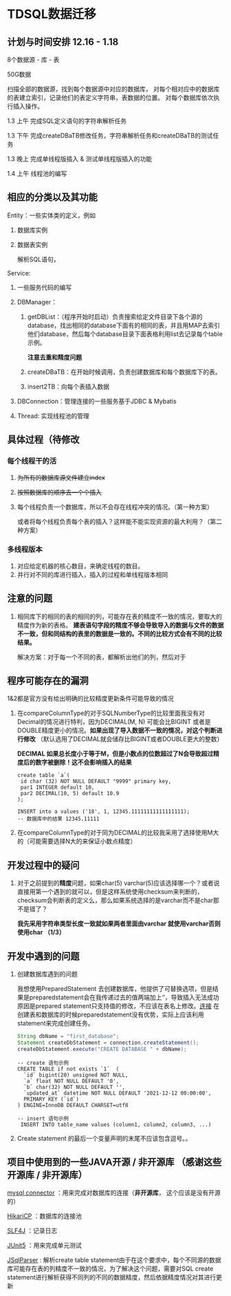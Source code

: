 # TDSQL数据迁移

## 计划与时间安排 12.16 - 1.18

8个数据源 - 库 - 表

50G数据

扫描全部的数据源，找到每个数据源中对应的数据库，
对每个相对应中的数据库的表建立索引，记录他们的表定义字符串，表数据的位置。
对每个数据库依次执行插入操作。

1.3 上午 完成SQL定义语句的字符串解析任务

1.3 下午 完成createDBaTB修改任务，字符串解析任务和createDBaTB的测试任务

1.3 晚上 完成单线程版插入 & 测试单线程版插入的功能

1.4 上午 线程池的编写

## 相应的分类以及其功能
Entity：一些实体类的定义，例如

1. 数据库实例

2. 数据表实例

   解析SQL语句，

Service:

1. 一些服务代码的编写

2. DBManager：

   1. getDBList：（程序开始时启动）负责搜索给定文件目录下各个源的database，找出相同的database下面有的相同的表，并且用MAP去索引他们database，然后每个database目录下面表格利用list去记录每个table示例。

      **注意去重和精度问题**

   2. createDBaTB：在开始时候调用，负责创建数据库和每个数据库下的表。

   3. insert2TB：向每个表插入数据

3. DBConnection：管理连接的一些服务基于JDBC & Mybatis

3. Thread: 实现线程池的管理

## 具体过程（待修改

### 每个线程干的活

1. ~~为所有的数据库源文件建立index~~

2. ~~按照数据库的顺序去一个个插入~~ 


1. 每个线程负责一个数据库，所以不会存在线程冲突的情况。（第一种方案）

   或者将每个线程负责每个表的插入？这样能不能实现资源的最大利用？（第二种方案）

### 多线程版本

1. 对应给定机器的核心数目，来确定线程的数目。
2. 并行对不同的库进行插入，插入的过程和单线程版本相同

## 注意的问题

1. 相同库下的相同的表的相同的列，可能存在表的精度不一致的情况，要取大的精度作为新的表格。 **建表语句字段的精度不够会导致导入的数据与文件的数据不一致，但和同结构的表里的数据是一致的。不同的比较方式会有不同的比较结果。**

   解决方案：对于每一个不同的表，都解析出他们的列，然后对于

## 程序可能存在的漏洞

1&2都是官方没有给出明确的比较精度更新条件可能导致的情况

1. 在compareColumnType的对于SQLNumberType的比较里面我没有对Decimal的情况进行特判，因为DECIMAL(M, N) 可能会比BIGINT 或者是DOUBLE精度更小的情况。**如果出现了导入数据不一致的情况，对这个判断进行修改** （默认选用了DECIMAL就会储存比BIGINT或者DOUBLE更大的整数）

   **DECIMAL 如果总长度小于等于M，但是小数点的位数超过了N会导致超过精度后的数字被删除！这不会影响插入的结果**

   ```mysql
   create table `a`(
   	id char (32) NOT NULL DEFAULT "9999" primary key,
   	par1 INTEGER default 10,
   	par2 DECIMAL(10, 5) default 10.9
   );
   
   INSERT into a values ('18', 1, 12345.11111111111111111);
   -- 数据库中的结果 12345.11111
   ```

   

2. 在compareColumnType的对于同为DECIMAL的比较我采用了选择使用M大的（可能需要选择N大的来保证小数点精度）

## 开发过程中的疑问

1. 对于之前提到的**精度**问题，如果char(5) varchar(5)应该选择哪一个？或者说直接用第一个遇到的就可以，但是这样系统使用checksum来判断的，checksum会判断表的定义么，那么如果系统选择的是varchar而不是char那不是错了？

   **我先采用字符串类型长度一致就如果两者里面由varchar 就使用varchar否则使用char （1/3）**


## 开发中遇到的问题

1. 创建数据库遇到的问题

   我想使用PreparedStatement 去创建数据库，他提供了可替换选项，但是结果是preparedstatement会在我传递过去的值两端加上‘’，导致插入无法成功 原因是prepared statement只支持值的修改，不应该在表名上修改。[连接](https://stackoverflow.com/questions/26582722/unable-to-create-database-using-prepared-statements-in-mysql) 在创建表和数据库的时候preparedstatement没有优势，实际上应该利用statement来完成创建任务。

   ```java
   String dbName = "first_database";
   Statement createDbStatement = connection.createStatement();
   createDbStatement.execute("CREATE DATABASE " + dbName);
   ```

   ```mysql
   -- create 语句示例
   CREATE TABLE if not exists `1`  (
     `id` bigint(20) unsigned NOT NULL,
     `a` float NOT NULL DEFAULT '0',
     `b` char(32) NOT NULL DEFAULT '',
     `updated_at` datetime NOT NULL DEFAULT '2021-12-12 00:00:00',
     PRIMARY KEY (`id`)
   ) ENGINE=InnoDB DEFAULT CHARSET=utf8
   
   -- insert 语句示例
    INSERT INTO table_name values (column1, column2, column3, ...)
   ```
   
   
   
2. Create statement 的最后一个变量声明的末尾不应该包含逗号。。

## 项目中使用到的一些JAVA开源 / 非开源库 （感谢这些开源库 / 非开源库）

[mysql connector](https://dev.mysql.com/downloads/connector/j/) ：用来完成对数据库的连接（**非开源库**， 这个应该是没有开源的）

[HikariCP](https://github.com/brettwooldridge/HikariCP) ：数据库的连接池

[SLF4J](https://www.slf4j.org/) ：记录日志

[JUnit5](https://junit.org/junit5/) ：用来完成单元测试

[JSqlParser](https://github.com/JSQLParser/JSqlParser) : 解析create table statement由于在这个要求中，每个不同源的数据库可能存在表的列精度不一致的情况，为了解决这个问题，需要对SQL create statement进行解析获得不同列的不同的数据精度，然后依据精度情况对其进行更新